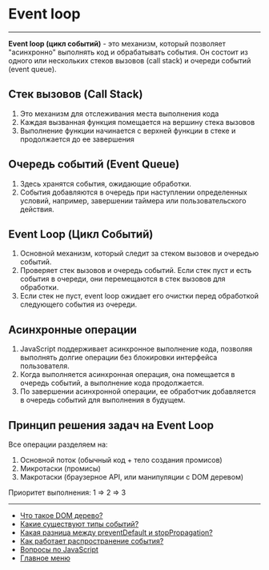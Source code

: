 # Event loop

---

**Event loop (цикл событий)** - это механизм, который позволяет "асинхронно" выполнять код и обрабатывать события. Он состоит из одного или нескольких стеков вызовов (call stack) и очереди событий (event queue).

## Стек вызовов (Call Stack)

1. Это механизм для отслеживания места выполнения кода
2. Каждая вызванная функция помещается на вершину стека вызовов
3. Выполнение функции начинается с верхней функции в стеке и продолжается до ее завершения

## Очередь событий (Event Queue)

1. Здесь хранятся события, ожидающие обработки.
2. События добавляются в очередь при наступлении определенных условий, например, завершении таймера или пользовательского действия.

## Event Loop (Цикл Событий)

1. Основной механизм, который следит за стеком вызовов и очередью событий.
2. Проверяет стек вызовов и очередь событий. Если стек пуст и есть события в очереди, они перемещаются в стек вызовов для обработки.
3. Если стек не пуст, event loop ожидает его очистки перед обработкой следующего события из очереди.

## Асинхронные операции

1. JavaScript поддерживает асинхронное выполнение кода, позволяя выполнять долгие операции без блокировки интерфейса пользователя.
2. Когда выполняется асинхронная операция, она помещается в очередь событий, а выполнение кода продолжается.
3. По завершении асинхронной операции, ее обработчик добавляется в очередь событий для выполнения в будущем.

## Принцип решения задач на Event Loop

Все операции разделяем на:

1. Основной поток (обычный код + тело создания промисов)
2. Микротаски (промисы)
3. Макротаски (браузерное API, или манипуляции с DOM деревом)

Приоритет выполнения: 1 => 2 => 3

---

- [Что такое DOM дерево?](../DOM/dom.md)
- [Какие существуют типы событий?](./event/types.md)
- [Какая разница между preventDefault и stopPropagation?](./event/preventDefaultStopPropagation.md)
- [Как работает распространение события?](./event/propagation.md)
- [Вопросы по JavaScript](../javaScript.md)
- [Главное меню](../../README.md)
